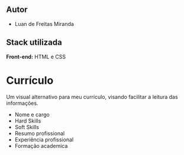 
## Autor

- Luan de Freitas Miranda


## Stack utilizada

**Front-end:** HTML e CSS


# Currículo
 Um visual alternativo para meu currículo, visando facilitar a leitura das informações.

 
 - Nome e cargo
 - Hard Skills
 - Soft Skills
 - Resumo profissional
 - Experiência profissional
 - Formação academica   






